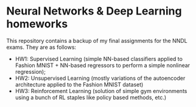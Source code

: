 # Neural Networks & Deep Learning homeworks
 
This repository contains a backup of my final assignments for the NNDL exams. 
They are as follows:
- HW1: Supervised Learning (simple NN-based classifiers applied to Fashion MNIST + NN-based regressors to perform a simple nonlinear regression);
- HW2: Unsupervised Learning (mostly variations of the autoencoder architecture applied to the Fashion MNIST dataset)
- HW3: Reinforcement Learning (solution of simple gym environments using a bunch of RL staples like policy based methods, etc.)
